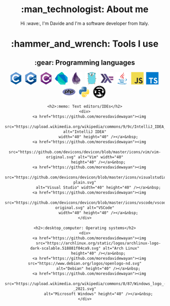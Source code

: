 <div align="center">
    <h1>:man_technologist: About me</h1>
    <p>Hi :wave:, I'm Davide and I'm a software developer from Italy.</p>
    <h1>:hammer_and_wrench: Tools I use</h1>
    <h2>:gear: Programming languages</h2>
    <div>
        <a href="https://github.com/moresdavidewayan"><img
                src="https://github.com/devicons/devicon/blob/master/icons/c/c-original.svg" alt="C" width="40"
                height="40" /></a>&nbsp;
        <a href="https://github.com/moresdavidewayan"><img
                src="https://github.com/devicons/devicon/blob/master/icons/cplusplus/cplusplus-original.svg" alt="C++"
                width="40" height="40" /></a>&nbsp;
        <a href="https://github.com/moresdavidewayan"><img
                src="https://github.com/devicons/devicon/blob/master/icons/csharp/csharp-original.svg" alt="C#"
                width="40" height="40" /></a>&nbsp;
        <a href="https://github.com/moresdavidewayan"><img
                src="https://github.com/devicons/devicon/blob/master/icons/dart/dart-original.svg" alt="Dart" width="40"
                height="40" /></a>&nbsp;
        <a href="https://github.com/moresdavidewayan"><img
                src="https://github.com/devicons/devicon/blob/master/icons/elixir/elixir-original.svg" alt="Elixir"
                width="40" height="40" /></a>&nbsp;
        <a href="https://github.com/moresdavidewayan"><img
                src="https://github.com/devicons/devicon/blob/master/icons/go/go-original.svg" alt="Go" width="40"
                height="40" /></a>&nbsp;
        <a href="https://github.com/moresdavidewayan"><img
                src="https://github.com/devicons/devicon/blob/master/icons/haskell/haskell-original.svg" alt="Haskell"
                width="40" height="40" /></a>&nbsp;
        <a href="https://github.com/moresdavidewayan"><img
                src="https://github.com/devicons/devicon/blob/master/icons/java/java-original.svg" alt="Java" width="40"
                height="40" /></a>&nbsp;
        <a href="https://github.com/moresdavidewayan"><img
                src="https://github.com/devicons/devicon/blob/master/icons/javascript/javascript-original.svg"
                alt="JavaScript" width="40" height="40" /></a>&nbsp;
        <a href="https://github.com/moresdavidewayan"><img
                src="https://github.com/devicons/devicon/blob/master/icons/typescript/typescript-original.svg"
                alt="TypeScript" width="40" height="40" /></a>&nbsp;
        <a href="https://github.com/moresdavidewayan"><img
                src="https://github.com/devicons/devicon/blob/master/icons/php/php-original.svg" alt="PHP" width="40"
                height="40" /></a>&nbsp;
        <a href="https://github.com/moresdavidewayan"><img
                src="https://github.com/devicons/devicon/blob/master/icons/python/python-original.svg" alt="Python"
                width="40" height="40" /></a>&nbsp;
        <a href="https://github.com/moresdavidewayan"><img
                src="https://github.com/devicons/devicon/blob/master/icons/rust/rust-plain.svg" alt="Rust" width="40"
                height="40" /></a>&nbsp;
    </div>

    <h2>:memo: Text editors/IDEs</h2>
    <div>
        <a href="https://github.com/moresdavidewayan"><img
                src="https://upload.wikimedia.org/wikipedia/commons/9/9c/IntelliJ_IDEA_Icon.svg" alt="IntelliJ IDEA"
                width="40" height="40" /></a>&nbsp;
        <a href="https://github.com/moresdavidewayan"><img
                src="https://github.com/devicons/devicon/blob/master/icons/vim/vim-original.svg" alt="Vim" width="40"
                height="40" /></a>&nbsp;
        <a href="https://github.com/moresdavidewayan"><img
                src="https://github.com/devicons/devicon/blob/master/icons/visualstudio/visualstudio-plain.svg"
                alt="Visual Studio" width="40" height="40" /></a>&nbsp;
        <a href="https://github.com/moresdavidewayan"><img
                src="https://github.com/devicons/devicon/blob/master/icons/vscode/vscode-original.svg" alt="VSCode"
                width="40" height="40" /></a>&nbsp;
    </div>

    <h2>:desktop_computer: Operating systems</h2>
    <div>
        <a href="https://github.com/moresdavidewayan"><img
                src="https://archlinux.org/static/logos/archlinux-logo-dark-scalable.518881f04ca9.svg" alt="Arch Linux"
                height="40" /></a>&nbsp;
        <a href="https://github.com/moresdavidewayan"><img src="https://www.debian.org/logos/openlogo-nd.svg"
                alt="Debian" height="40" /></a>&nbsp;
        <a href="https://github.com/moresdavidewayan"><img
                src="https://upload.wikimedia.org/wikipedia/commons/8/87/Windows_logo_-_2021.svg"
                alt="Microsoft Windows" height="40" /></a>&nbsp;
    </div>
</div>
